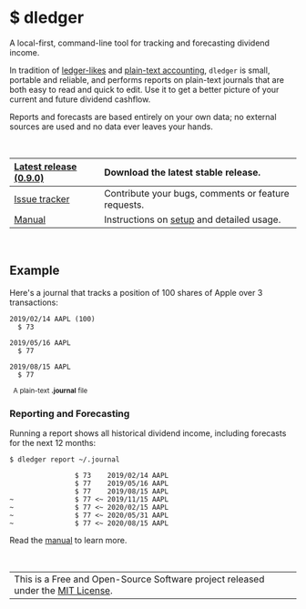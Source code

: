 # $ dledger

A local-first, command-line tool for tracking and forecasting dividend income.

In tradition of [ledger-likes](https://plaintextaccounting.org/#plain-text-accounting-apps) and [plain-text accounting](https://plaintextaccounting.org), `dledger` is small, portable and reliable, and performs reports on plain-text journals that are both easy to read and quick to edit. Use it to get a better picture of your current and future dividend cashflow.

Reports and forecasts are based entirely on your own data; no external sources are used and no data ever leaves your hands.

<br />

| [Latest release (0.9.0)](https://github.com/jhauberg/dledger/releases/tag/0.9.0) | Download the latest stable release.                 |
| :------------------------------------------------------------------------------- | :-------------------------------------------------- |
| [Issue tracker](https://github.com/jhauberg/dledger/issues)                      | Contribute your bugs, comments or feature requests. |
| [Manual](MANUAL.md)                                                              | Instructions on [setup](MANUAL.md#install) and detailed usage.           |

<br />

## Example

Here's a journal that tracks a position of 100 shares of Apple over 3 transactions:

```
2019/02/14 AAPL (100)
  $ 73

2019/05/16 AAPL
  $ 77

2019/08/15 AAPL
  $ 77
```

<sup>&nbsp;&nbsp;A plain-text **.journal** file</sup>

### Reporting and Forecasting

Running a report shows all historical dividend income, including forecasts for the next 12 months:

```shell
$ dledger report ~/.journal
```
```console
                $ 73    2019/02/14 AAPL
                $ 77    2019/05/16 AAPL
                $ 77    2019/08/15 AAPL
~               $ 77 <~ 2019/11/15 AAPL
~               $ 77 <~ 2020/02/15 AAPL
~               $ 77 <~ 2020/05/31 AAPL
~               $ 77 <~ 2020/08/15 AAPL
```

Read the [manual](MANUAL.md#reports) to learn more.

<br />

<table>
  <tr>
    <td>
      This is a Free and Open-Source Software project released under the <a href="LICENSE">MIT License</a>.
    </td>
  </tr>
</table>
